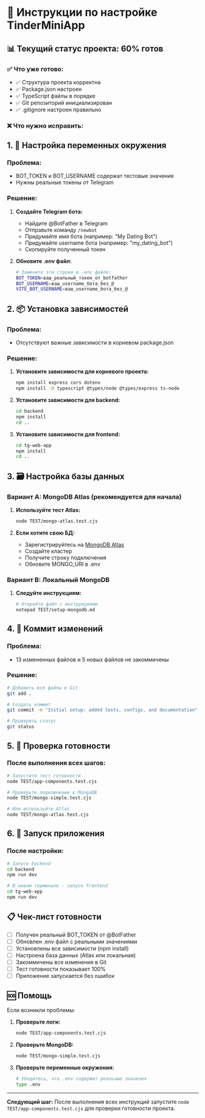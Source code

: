 # 🚀 Инструкции по настройке TinderMiniApp

## 📊 Текущий статус проекта: 60% готов

### ✅ Что уже готово:
- ✅ Структура проекта корректна
- ✅ Package.json настроен
- ✅ TypeScript файлы в порядке
- ✅ Git репозиторий инициализирован
- ✅ .gitignore настроен правильно

### ❌ Что нужно исправить:

## 1. 🔧 Настройка переменных окружения

### Проблема:
- BOT_TOKEN и BOT_USERNAME содержат тестовые значения
- Нужны реальные токены от Telegram

### Решение:

1. **Создайте Telegram бота:**
   - Найдите @BotFather в Telegram
   - Отправьте команду `/newbot`
   - Придумайте имя бота (например: "My Dating Bot")
   - Придумайте username бота (например: "my_dating_bot")
   - Скопируйте полученный токен

2. **Обновите .env файл:**
   ```bash
   # Замените эти строки в .env файле:
   BOT_TOKEN=ваш_реальный_токен_от_botfather
   BOT_USERNAME=ваш_username_бота_без_@
   VITE_BOT_USERNAME=ваш_username_бота_без_@
   ```

## 2. 📦 Установка зависимостей

### Проблема:
- Отсутствуют важные зависимости в корневом package.json

### Решение:

1. **Установите зависимости для корневого проекта:**
   ```bash
   npm install express cors dotenv
   npm install -D typescript @types/node @types/express ts-node
   ```

2. **Установите зависимости для backend:**
   ```bash
   cd backend
   npm install
   cd ..
   ```

3. **Установите зависимости для frontend:**
   ```bash
   cd tg-web-app
   npm install
   cd ..
   ```

## 3. 🗃️ Настройка базы данных

### Вариант A: MongoDB Atlas (рекомендуется для начала)

1. **Используйте тест Atlas:**
   ```bash
   node TEST/mongo-atlas.test.cjs
   ```

2. **Если хотите свою БД:**
   - Зарегистрируйтесь на [MongoDB Atlas](https://www.mongodb.com/atlas)
   - Создайте кластер
   - Получите строку подключения
   - Обновите MONGO_URI в .env

### Вариант B: Локальный MongoDB

1. **Следуйте инструкциям:**
   ```bash
   # Откройте файл с инструкциями
   notepad TEST/setup-mongodb.md
   ```

## 4. 📝 Коммит изменений

### Проблема:
- 13 измененных файлов и 5 новых файлов не закоммичены

### Решение:

```bash
# Добавить все файлы в Git
git add .

# Создать коммит
git commit -m "Initial setup: added tests, configs, and documentation"

# Проверить статус
git status
```

## 5. 🧪 Проверка готовности

### После выполнения всех шагов:

```bash
# Запустите тест готовности
node TEST/app-components.test.cjs

# Проверьте подключение к MongoDB
node TEST/mongo-simple.test.cjs

# Или используйте Atlas
node TEST/mongo-atlas.test.cjs
```

## 6. 🚀 Запуск приложения

### После настройки:

```bash
# Запуск backend
cd backend
npm run dev

# В новом терминале - запуск frontend
cd tg-web-app
npm run dev
```

## 📋 Чек-лист готовности

- [ ] Получен реальный BOT_TOKEN от @BotFather
- [ ] Обновлен .env файл с реальными значениями
- [ ] Установлены все зависимости (npm install)
- [ ] Настроена база данных (Atlas или локальная)
- [ ] Закоммичены все изменения в Git
- [ ] Тест готовности показывает 100%
- [ ] Приложение запускается без ошибок

## 🆘 Помощь

Если возникли проблемы:

1. **Проверьте логи:**
   ```bash
   node TEST/app-components.test.cjs
   ```

2. **Проверьте MongoDB:**
   ```bash
   node TEST/mongo-simple.test.cjs
   ```

3. **Проверьте переменные окружения:**
   ```bash
   # Убедитесь, что .env содержит реальные значения
   type .env
   ```

---

**Следующий шаг:** После выполнения всех инструкций запустите `node TEST/app-components.test.cjs` для проверки готовности проекта.
